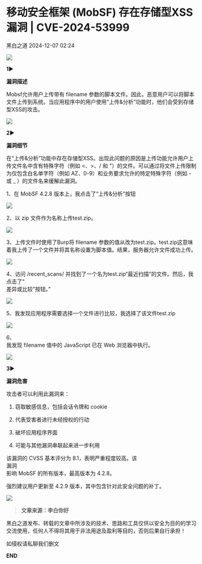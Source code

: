 #  移动安全框架 (MobSF) 存在存储型XSS漏洞 | CVE-2024-53999   
 黑白之道   2024-12-07 02:24  
  
![](https://mmbiz.qpic.cn/mmbiz_gif/3xxicXNlTXLicwgPqvK8QgwnCr09iaSllrsXJLMkThiaHibEntZKkJiaicEd4ibWQxyn3gtAWbyGqtHVb0qqsHFC9jW3oQ/640?wx_fmt=gif "")  
  
  
**1**►  
  
**漏洞描述**  
  
  
Mobsf允许用户上传带有 filename 参数的脚本文件。因此，恶意用户可以将脚本文件上传到系统。当应用程序中的用户使用“上传&分析”功能时，他们会受到存储型XSS的攻击。  
  
  
![](https://mmbiz.qpic.cn/mmbiz_png/XoIcX2HtlUD5qRoSaoMJ6LkoxmeOIgiaicPtFMAnIByqU1GzibEegUljwSf0xrESpiaLKZ6w8tjVfmGHs1lia2y85MA/640?wx_fmt=png&from=appmsg&tp=wxpic&wxfrom=5&wx_lazy=1&wx_co=1 "")  
  
  
**2**►  
  
**漏洞细节**  
  
  
在“上传&分析”功能中存在存储型XSS。出现此问题的原因是上传功能允许用户上传文件名中含有特殊字符（例如 <、>、/ 和 "）的文件。可以通过将文件上传限制为仅包含白名单字符（例如 AZ、0-9）和业务要求允许的特定特殊字符（例如 - 或 _ ）的文件名来缓解此漏洞。  
  
  
1、在 MobSF 4.2.8 版本上，我点击了“上传&分析”按钮  
  
![](https://mmbiz.qpic.cn/mmbiz_png/XoIcX2HtlUD5qRoSaoMJ6LkoxmeOIgiaic1f0TgSom6Vt3EsJSBicAkjo8xlYHeXcowN4A3ibcBtagBY0IvNFe4iaaQ/640?wx_fmt=png&from=appmsg&tp=wxpic&wxfrom=5&wx_lazy=1&wx_co=1 "")  
  
2、以 zip 文件作为名称上传test.zip。  
  
![](https://mmbiz.qpic.cn/mmbiz_png/XoIcX2HtlUD5qRoSaoMJ6LkoxmeOIgiaicTeIwChshg0Krr38jIeGsgZKD6d0Oqb3TxJuuunYiavxWXANlA51XaHQ/640?wx_fmt=png&from=appmsg&tp=wxpic&wxfrom=5&wx_lazy=1&wx_co=1 "")  
  
3、上传文件时使用了Burp将 filename 参数的值从改为test.zip。<image src onerror=prompt(document.domain)>test.zip这意味着我上传了一个文件并将其名称设置为脚本值。结果，服务器允许文件成功上传。  
  
![](https://mmbiz.qpic.cn/mmbiz_png/XoIcX2HtlUD5qRoSaoMJ6LkoxmeOIgiaiciaibdwaBvDiaIfLx1lic5HB1BerzznB1KuQf3lyvaIwQY8FhesQkgCtNEw/640?wx_fmt=png&from=appmsg&tp=wxpic&wxfrom=5&wx_lazy=1&wx_co=1 "")  
  
4、访问 /recent_scans/ 并找到了一个名为<image src onerror=prompt(document.domain)>test.zip“最近扫描”的文件。然后，我点击了“  
差异或比较”按钮。”  
  
![](https://mmbiz.qpic.cn/mmbiz_png/XoIcX2HtlUD5qRoSaoMJ6LkoxmeOIgiaicvLkohEHcwL9SkCkyKicfllUZF5SVbOcO76xzERqAfRibib6lEI9Kc2ib9Q/640?wx_fmt=png&from=appmsg&tp=wxpic&wxfrom=5&wx_lazy=1&wx_co=1 "")  
  
5、我发现应用程序需要选择一个文件进行比较，我选择了该文件<image src onerror=prompt(document.domain)>test.zip  
  
![](https://mmbiz.qpic.cn/mmbiz_png/XoIcX2HtlUD5qRoSaoMJ6LkoxmeOIgiaic4DbNibdnCiaXxIVdm6vP2Kgu6BIzCXNGRiaTeZdWtW7jdYM8A3d9lEJpA/640?wx_fmt=png&from=appmsg&tp=wxpic&wxfrom=5&wx_lazy=1&wx_co=1 "")  
  
6、  
我发现 filename 值中的 JavaScript 已在 Web 浏览器中执行。  
  
![](https://mmbiz.qpic.cn/mmbiz_png/XoIcX2HtlUD5qRoSaoMJ6LkoxmeOIgiaicIj5d9kbD6XiaGArYWCtKCjBfqOP0EB6T3xnW4PDc7MSiamtE5icwRghvQ/640?wx_fmt=png&from=appmsg&tp=wxpic&wxfrom=5&wx_lazy=1&wx_co=1 "")  
  
  
**3**►  
  
**漏洞危害**  
  
  
攻击者可以利用此漏洞来：  
1. 窃取敏感信息，包括会话令牌和 cookie  
  
1. 代表受害者进行未经授权的行动  
  
1. 破坏应用程序界面  
  
1. 可能与其他漏洞串联起来进一步利用  
  
该漏洞的 CVSS 基本评分为 8.1，表明严重程度较高。该  
漏洞  
影响 MobSF 的所有版本，最高版本为 4.2.8。  
  
强烈建议用户更新至 4.2.9 版本，其中包含针对此安全问题的补丁。  
  
![](https://mmbiz.qpic.cn/mmbiz_png/XoIcX2HtlUD5qRoSaoMJ6LkoxmeOIgiaicOMzTpoLoicxKc7JxVf5ib149PRZDAaLKTicNzGY4pWeoPqiaQpzx7oL6sg/640?wx_fmt=png&from=appmsg&tp=wxpic&wxfrom=5&wx_lazy=1&wx_co=1 "")  
  
> **文章来源：李白你好**  
  
  
  
黑白之道发布、转载的文章中所涉及的技术、思路和工具仅供以安全为目的的学习交流使用，任何人不得将其用于非法用途及盈利等目的，否则后果自行承担！  
  
如侵权请私聊我们删文  
  
  
**END**  
  
  
